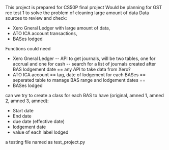 This project is prepared for CS50P final project
Would be planning for GST rec test 1 to solve the problem of cleaning large amount of data
Data sources to review and check:
 - Xero Gneral Ledger with large amount of data,
 - ATO ICA account transactions,
 - BASes lodged


 Functions could need
 - Xero Gneral Ledger
 -- API to get journals, will be two tables, one for accrual and one for cash
 -- search for a list of journals created after BAS lodgement date
 == any API to take data from Xero?
 - ATO ICA account
 == tag, date of lodgement for each BASes
 == seperated table to manage BAS range and lodgement dates
 ==
 - BASes lodged

 can we try to create a class for each BAS to have (original, amned 1, amned 2, amned 3, amned):
 - Start date
 - End date
 - due date (effective date)
 - lodgement date
 - value of each label lodged


 a testing file named as test_project.py